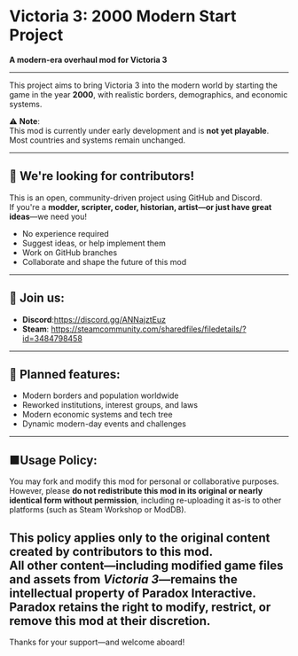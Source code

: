 # Victoria 3: 2000 Modern Start Project

**A modern-era overhaul mod for Victoria 3**

---

This project aims to bring Victoria 3 into the modern world by starting the game in the year **2000**, with realistic borders, demographics, and economic systems.

⚠️ **Note**:  
This mod is currently under early development and is **not yet playable**. Most countries and systems remain unchanged.

---

## 👥 We're looking for contributors!

This is an open, community-driven project using GitHub and Discord.  
If you're a **modder, scripter, coder, historian, artist—or just have great ideas**—we need you!

- No experience required  
- Suggest ideas, or help implement them  
- Work on GitHub branches  
- Collaborate and shape the future of this mod

---

## 🔗 Join us:
- **Discord**:https://discord.gg/ANNajztEuz
- **Steam**: https://steamcommunity.com/sharedfiles/filedetails/?id=3484798458

---

## 🔭 Planned features:
- Modern borders and population worldwide  
- Reworked institutions, interest groups, and laws  
- Modern economic systems and tech tree  
- Dynamic modern-day events and challenges

---
## ■Usage Policy:

You may fork and modify this mod for personal or collaborative purposes.  
However, please **do not redistribute this mod in its original or nearly identical form without permission**, including re-uploading it as-is to other platforms (such as Steam Workshop or ModDB).

This policy applies only to the **original content** created by contributors to this mod.  
All other content—including modified game files and assets from *Victoria 3*—remains the intellectual property of Paradox Interactive.  
Paradox retains the right to modify, restrict, or remove this mod at their discretion.
---

Thanks for your support—and welcome aboard!